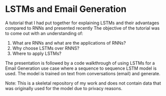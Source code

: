 # LSTMs and Email Generation
A tutorial that I had put together for explaining LSTMs and their advantages compared to RNNs and presented recently
The objective of the tutorial was to come out with an understanding of:

1. What are RNNs and what are the applications of RNNs?
2. Why choose LSTMs over RNNS?
3. Where to apply LSTMs?

The presentation is followed by a code walkthrough of using LSTMs for a Email Generation use case where a sequence to sequence LSTM model is used. The model is trained on text from conversations (email) and generate. 

Note: This is a skeletal repository of my work and does not contain data that was originally used for the model due to privacy reasons.



